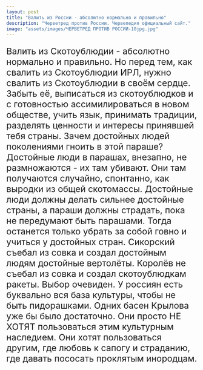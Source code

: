 ```yaml
---
layout: post
title: "Валить из России - абсолютно нормально и правильно"
description: "Черветред против России. Червепедия официальный сайт."
image: "assets/images/ЧЕРВЕТРЕД ПРОТИВ РОССИИ-10jpg.jpg"
---
```

<p style="font-size: 23px;">Валить из Скотоублюдии - абсолютно нормально и правильно. Но перед тем, как свалить из Скотоублюдии ИРЛ, нужно свалить из Скотоублюдии в своём сердце. Забыть её, выписаться из скотоублюдков и с готовностью ассимилироваться в новом обществе, учить язык, принимать традиции, разделять ценности и интересы принявшей тебя страны.
Зачем достойных людей поколениями гноить в этой параше? Достойные люди в парашах, внезапно, не размножаются - их там убивают. Они там получаются случайно, спонтанно, как выродки из общей скотомассы.
Достойные люди должны делать сильнее достойные страны, а параши должны страдать, пока не передумают быть парашами. Тогда останется только убрать за собой говно и учиться у достойных стран.
Сикорский съебал из совка и создал достойным людям достойные вертолёты. Королёв не съебал из совка и создал скотоублюдкам ракеты. Выбор очевиден.
У россиян есть буквально вся база культуры, чтобы не быть пидорашками. Одних басен Крылова уже бы было достаточно. Они просто НЕ ХОТЯТ пользоваться этим культурным наследием. Они хотят пользоваться другим, где любовь к сапогу и страданию, где давать пососать проклятым инородцам.</p>
